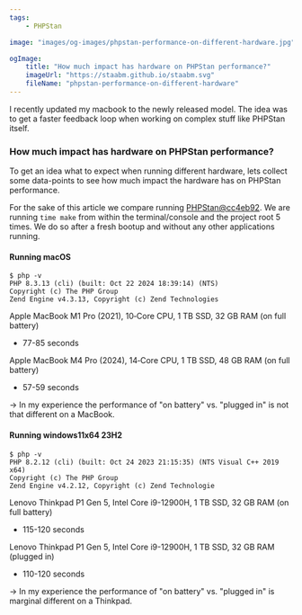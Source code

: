 ```yaml
---
tags:
    - PHPStan

image: "images/og-images/phpstan-performance-on-different-hardware.jpg"

ogImage:
    title: "How much impact has hardware on PHPStan performance?"
    imageUrl: "https://staabm.github.io/staabm.svg"
    fileName: "phpstan-performance-on-different-hardware"
---
```



I recently updated my macbook to the newly released model.
The idea was to get a faster feedback loop when working on complex stuff like PHPStan itself.

### How much impact has hardware on PHPStan performance?

To get an idea what to expect when running different hardware, lets collect some data-points to see how much impact the hardware has on PHPStan performance.

For the sake of this article we compare running [PHPStan@cc4eb92](https://github.com/phpstan/phpstan-src/commit/cc4eb92285fd8c96e595437cb9c593553bb5e957).
We are running `time make` from within the terminal/console and the project root 5 times. We do so after a fresh bootup and without any other applications running.

#### Running macOS

```
$ php -v
PHP 8.3.13 (cli) (built: Oct 22 2024 18:39:14) (NTS)
Copyright (c) The PHP Group
Zend Engine v4.3.13, Copyright (c) Zend Technologies
```

Apple MacBook M1 Pro (2021), 10‑Core CPU, 1 TB SSD, 32 GB RAM (on full battery)
- 77-85 seconds

Apple MacBook M4 Pro (2024), 14‑Core CPU, 1 TB SSD, 48 GB RAM (on full battery)
- 57-59 seconds

-> In my experience the performance of "on battery" vs. "plugged in" is not that different on a MacBook.

#### Running windows11x64 23H2

```
$ php -v
PHP 8.2.12 (cli) (built: Oct 24 2023 21:15:35) (NTS Visual C++ 2019 x64)
Copyright (c) The PHP Group
Zend Engine v4.2.12, Copyright (c) Zend Technologie
```

Lenovo Thinkpad P1 Gen 5, Intel Core i9-12900H, 1 TB SSD, 32 GB RAM (on full battery)
- 115-120 seconds

Lenovo Thinkpad P1 Gen 5, Intel Core i9-12900H, 1 TB SSD, 32 GB RAM (plugged in)
- 110-120 seconds

-> In my experience the performance of "on battery" vs. "plugged in" is marginal different on a Thinkpad.
